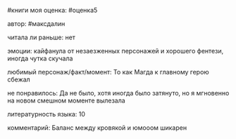 #книги 
моя оценка: #оценка5 

автор: #максдалин

читала ли раньше: нет

эмоции: кайфанула от незаезженных персонажей и хорошего фентези, иногда чутка скучала

любимый персонаж/факт/момент:
То как Магда к главному герою сбежал

не понравилось: 
Да не было, хотя иногда было затянуто, но я мгновенно на новом смешном моменте вылезала

литературность языка: 10

комментарий:
Баланс между кровякой и юмооом шикарен

